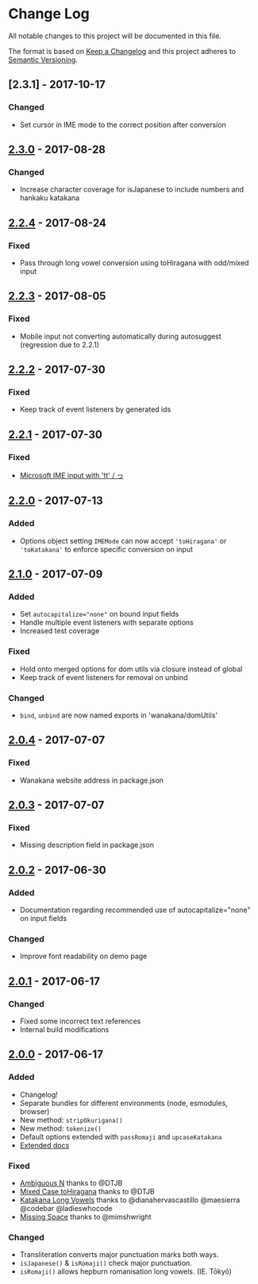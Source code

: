 # Change Log
All notable changes to this project will be documented in this file.

The format is based on [Keep a Changelog](http://keepachangelog.com/)
and this project adheres to [Semantic Versioning](http://semver.org/).

<!--
- TITLE
  - Add link at EOF to compare changes:
    - [2.2.3]: https://github.com/WaniKani/WanaKana/compare/2.2.2...2.2.3
  - List release date in YYYY-MM-DD format
- DETAILS
  - Added: for new features.
  - Changed: for changes in existing functionality.
  - Deprecated: for once-stable features removed in upcoming releases.
  - Removed: for deprecated features removed in this release.
  - Fixed: for any bug fixes.
  - Security: to invite users to upgrade in case of vulnerabilities.
-->

<!--
## [Unreleased]
### Add any unpublished changes here as they are made, for easy reference come release time.
-->
## [2.3.1] - 2017-10-17
### Changed
- Set cursor in IME mode to the correct position after conversion

## [2.3.0] - 2017-08-28
### Changed
- Increase character coverage for isJapanese to include numbers and hankaku katakana

## [2.2.4] - 2017-08-24
### Fixed
- Pass through long vowel conversion using toHiragana with odd/mixed input

## [2.2.3] - 2017-08-05
### Fixed
- Mobile input not converting automatically during autosuggest (regression due to 2.2.1)

## [2.2.2] - 2017-07-30
### Fixed
- Keep track of event listeners by generated ids

## [2.2.1] - 2017-07-30
### Fixed
- [Microsoft IME input with 'tt' / っ](https://github.com/WaniKani/WanaKana/issues/48)

## [2.2.0] - 2017-07-13
### Added
- Options object setting `IMEMode` can now accept `'toHiragana'` or `'toKatakana'` to enforce specific conversion on input

## [2.1.0] - 2017-07-09
### Added
- Set `autocapitalize="none"` on bound input fields
- Handle multiple event listeners with separate options
- Increased test coverage

### Fixed
- Hold onto merged options for dom utils via closure instead of global
- Keep track of event listeners for removal on unbind

### Changed
- `bind`, `unbind` are now named exports in 'wanakana/domUtils'

## [2.0.4] - 2017-07-07
### Fixed
- Wanakana website address in package.json

## [2.0.3] - 2017-07-07
### Fixed
- Missing description field in package.json

## [2.0.2] - 2017-06-30
### Added
- Documentation regarding recommended use of autocapitalize="none" on input fields

### Changed
- Improve font readability on demo page

## [2.0.1] - 2017-06-17
### Changed
- Fixed some incorrect text references
- Internal build modifications

## [2.0.0] - 2017-06-17
### Added
- Changelog!
- Separate bundles for different environments (node, esmodules, browser)
- New method: `stripOkurigana()`
- New method: `tokenize()`
- Default options extended with `passRomaji` and `upcaseKatakana`
- [Extended docs](http://www.wanakana.com/docs)

### Fixed
- [Ambiguous N](https://github.com/WaniKani/WanaKana/issues/38) thanks to @DTJB
- [Mixed Case toHiragana](https://github.com/WaniKani/WanaKana/issues/39) thanks to @DTJB
- [Katakana Long Vowels](https://github.com/WaniKani/WanaKana/issues/40) thanks to @dianahervascastillo @maesierra @codebar @ladieswhocode
- [Missing Space](https://github.com/WaniKani/WanaKana/issues/50) thanks to @mimshwright

### Changed
- Transliteration converts major punctuation marks both ways.
- `isJapanese()` & `isRomaji()` check major punctuation.
- `isRomaji()` allows hepburn romanisation long vowels. (IE. Tōkyō)


[2.3.0]: https://github.com/WaniKani/WanaKana/compare/2.2.4...2.3.0
[2.2.4]: https://github.com/WaniKani/WanaKana/compare/2.2.3...2.2.4
[2.2.3]: https://github.com/WaniKani/WanaKana/compare/2.2.2...2.2.3
[2.2.2]: https://github.com/WaniKani/WanaKana/compare/2.2.1...2.2.2
[2.2.1]: https://github.com/WaniKani/WanaKana/compare/2.2.0...2.2.1
[2.2.0]: https://github.com/WaniKani/WanaKana/compare/2.1.0...2.2.0
[2.1.0]: https://github.com/WaniKani/WanaKana/compare/2.0.4...2.1.0
[2.0.4]: https://github.com/WaniKani/WanaKana/compare/2.0.3...2.0.4
[2.0.3]: https://github.com/WaniKani/WanaKana/compare/2.0.2...2.0.3
[2.0.2]: https://github.com/WaniKani/WanaKana/compare/2.0.1...2.0.2
[2.0.1]: https://github.com/WaniKani/WanaKana/compare/2.0.0...2.0.1
[2.0.0]: https://github.com/WaniKani/WanaKana/compare/1.3.7...2.0.0
